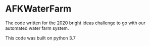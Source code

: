 # AFKWaterFarm
The code written for the 2020 bright ideas challenge to go with our automated water farm system.

This code was built on python 3.7 

 

